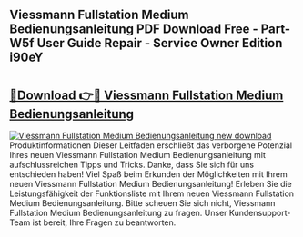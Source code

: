 ## Viessmann Fullstation Medium Bedienungsanleitung PDF Download Free - Part-W5f User Guide Repair - Service Owner Edition i90eY

# <h2><a href="http://df08kww.blite.top/?on=Viessmann+Fullstation+Medium+Bedienungsanleitung">🔗Download 👉🔴 Viessmann Fullstation Medium Bedienungsanleitung</a></h2>

[![Viessmann Fullstation Medium Bedienungsanleitung new download](https://i.imgur.com/lujVjoI.png)](http://df08kww.blite.top/?on=Viessmann+Fullstation+Medium+Bedienungsanleitung)
Produktinformationen Dieser Leitfaden erschließt das verborgene Potenzial Ihres neuen Viessmann Fullstation Medium Bedienungsanleitung mit aufschlussreichen Tipps und Tricks. Danke, dass Sie sich für uns entschieden haben! Viel Spaß beim Erkunden der Möglichkeiten mit Ihrem neuen Viessmann Fullstation Medium Bedienungsanleitung! Erleben Sie die Leistungsfähigkeit der Funktionsliste mit Ihrem neuen Viessmann Fullstation Medium Bedienungsanleitung. Bitte scheuen Sie sich nicht, Viessmann Fullstation Medium Bedienungsanleitung zu fragen. Unser Kundensupport-Team ist bereit, Ihre Fragen zu beantworten.
